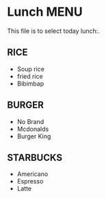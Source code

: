 # Lunch MENU

This file is to select today lunch:.

## RICE
- Soup rice
- fried rice
- Bibimbap

## BURGER
- No Brand
- Mcdonalds
- Burger King

## STARBUCKS
- Americano
- Espresso
- Latte


